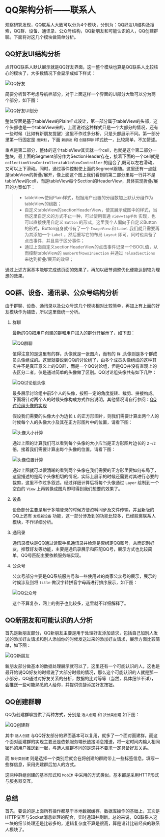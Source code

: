 # QQ架构分析——联系人

观察研究发现，QQ联系人大致可以分为4个模块，分别为：QQ好友UI结构及搜索，QQ群、设备、通讯录、公众号结构，QQ新朋友和可能认识的人，QQ创建群聊。下面将对这几个模块做简单分析。

## QQ好友UI结构分析

点开QQ联系人默认展示就是QQ好友界面，这一整个模块也算是QQ联系人比较核心的模块了，大多数情况下会显示成如下样式：

![QQ好友](http://onmw6wg88.bkt.clouddn.com/561519613950_.pic.jpg)

简要分析暂不考虑导航栏部分，对于上面这样一个界面的UI部分大致可以分为两个部分，如下图：

![QQ好友UI划分](http://onmw6wg88.bkt.clouddn.com/QQ%E5%A5%BD%E5%8F%8B%E7%BB%93%E6%9E%84%E5%88%92%E5%88%86.jpg)

整体界面是基于tableView的Plain样式设计，第一部分属于tableView的头部，这个头部也是一个tableView来的，上面说过这种样式只是一个大部分的情况，还有一些时候（比如有新朋友提醒）这里不作过多分析，只是头部展示不同。第一部分里第一行固定是 `搜索栏`，下面 `新朋友` 和 `创建群聊` 样式统一，比较简单，不加赘述。

重点是第二部分，整体的这个tableView其实就一个cell，也就是这个第二部分一整块，最上面的Segment部分作为SectionHeader存在，接着下面的一个cell就是 `collectionViewController➕tableViewController` 的组合了,既可以左右滑动，又可以上下滑动。同时，通过事件控制使上面的Segment跟随。这里还有一点就是tableView的折叠/展开，像上面这个图上我们看到的第二部分里每一行并不是tableView的cell，而是tableView每个Section的HeaderView，具体实现折叠/展开的方案如下：

> * tableView使用Plain样式，根据用户设置的分组数加上默认分组作为tableView的组数；
> * 自定义tableView的sectionHeaderView，使其展示成图中的样式，当然这里自定义的方式不止一种，可以使用普通 `view➕tap手势` 实现，也可以直接使用自定义 `Button` 的形式，这里我个人偏向于自定义Button的形式，Button自身就带有了一个 `ImageView` 和 `Label` 我们就只需要再为其添加一个 `Label` ，然后重写它的布局 `Layout` 即可，同时也具备了点击事件，并且易于区分事件；
> * 通过上面自定义sectionHeaderView的点击事件记录一个BOOL值，从而控制tableView的 `numberOfRowsInSection` 并通过 `reloadSections` 来达到折叠/展开的效果；

通过上述方案基本能够完成该页面的效果了，再加以细节调整优化便能达到较为理想的效果。

## QQ群、设备、通讯录、公众号结构分析

由于群聊、设备、通讯录以及公众号这几个模块相对比较简单，再加上有上面的好友模块作为铺垫，所以这里做统一分析。

1. 群聊

    最新的QQ把用户创建的群和用户加入的群分开展示了，如下图：
    
    ![QQ群聊](http://onmw6wg88.bkt.clouddn.com/571519628606_.pic.jpg)
    
    值得注意的是这里有的群，头像就是一张图片，而有的 `群` ,头像则是多个群成员头像组成的。这里就要说到QQ的讨论组了，由多个成员头像组成的这种其实并不是真正意义上的QQ群，而是一个QQ讨论组，但是QQ并没有直观上的去区分二者，仅是通过简单的头像做了区别。QQ讨论组头像共有如下几种：
    
    ![QQ讨论组头像](http://onmw6wg88.bkt.clouddn.com/11121.png)
    
    最多展示讨论组中前5个人的头像，按照一定的角度旋转、裁剪、拼接构成。下面将针对两个人的时候头像构成方式作出说明，其他情况请自行参阅：[QQ讨论组头像的实现](https://github.com/itlijunjie/QQHeader)
    
    假设我们需要的头像大小为边长 `L` 的正方形图片，则我们需要计算出两个人的时候每个人的头像大小及其在正方形图片中的位置，请看下图：
    
    ![头像大小计算](http://onmw6wg88.bkt.clouddn.com/22551519634791_.pic.jpg)
    
    通过上图的计算我们可以看到每个头像的大小应当是正方形图片边长的 `2-√2` 倍，接着我们需要计算出每个头像的位置，请看下图：
    
    ![头像位置计算](http://onmw6wg88.bkt.clouddn.com/591519637595_.pic_hd.jpg)
    
    通过上图就可以很清晰的看到两个头像在我们需要的正方形里要如何布局了，这里描述的是两个头像相切的情况，实际上展示的时候还需要对其进行必要的裁剪，这里不作过多叙述。经过详细计算后将每个头像通过 `Layer` 绘制到一个空白的 `View` 上再转换成图片即可得到我们想要的效果了。

2. 设备

    设备部分主要是用于多端登录的时候方便资料同步及文件传输，并且新版的QQ上还有 `发现新设备` 功能，这一部分涉及到的功能比较多，已经脱离联系人模块，不作详细分析。

3. 通讯录

    通讯录模块是QQ通过读取手机通讯录并检测是否绑定QQ账号，从而识别好友，推荐好友等功能，主要是通讯录展示和匹配QQ号，展示方式也比较简单，QQ号匹配主要依赖服务端实现。

4. 公众号

    公众号部分主要是QQ系统服务号和一些使用过的商家公众号的展示，展示的时候涉及到将 `title` 做汉字转拼音字母再进行排序展示，如下图：
    
    ![QQ公众号](http://onmw6wg88.bkt.clouddn.com/601519639369_.pic.jpg)
    
    这个不算复杂，网上的例子也比较多，这里就不详细解释了。

## QQ新朋友和可能认识的人分析

首先是新朋友部分，QQ新朋友主要是用于处理好友添加请求，包括自己加别人发送的添加好友请求和别人添加你的时候发送过来的添加好友请求，展示方面比较简单，如下图：

![QQ新朋友](http://onmw6wg88.bkt.clouddn.com/611519639752_.pic.jpg)

新朋友部分做基本的数据处理展示就可以了，这里还有一个可能认识的人，这也是最开始说QQ好友的时候说了大部分时候的情况，那么这个可能认识的人就是那一小部分，QQ通过对好友关系的分析，数据的比对等等（当然，具体细节不详），会推送一些可能熟悉的人给你，并提供快捷添加好友按钮。

## QQ创建群聊

QQ为创建群聊提供了两种方式，分别是 `选人创建` 和 `按分类创建` 如下图：

![QQ创建群](http://onmw6wg88.bkt.clouddn.com/641519640793_.pic_hd.jpg)

其中 `选人创建` 与QQ好友部分的界面基本可以复用，就多了一个面对面建群，而这个面对面建群的实现主要还是依赖服务端长链接消息推送，将一定时间内输入相同密码的用户推送到一起，与选人建群不同的是这并不要求一定具备好友关系。

而 `按分类创建` 则是选择一个类别后就会在将创建的群附带上一些标签信息，填写一些群信息，采用先建群后加人的方式。

这两种群组创建的基本形式和 `MobIM` 中采用的方式类似，基本都是采用HTTP形式与服务器交互。

## 总结

首先，要说的是上面所有操作都基于本地数据缓存，数据库操作的基础上，其次是HTTP交互与Socket消息处理的配合，实时通知并刷新。总的来说，QQ联系人这一块的细节处理还是比较多的，逻辑复杂度不算是很高，算是设计比较经典的联系人模块了。


